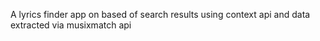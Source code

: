 A lyrics finder app on based of search results using context api and data extracted via musixmatch api

